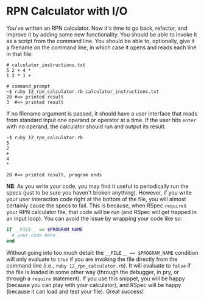 # RPN Calculator with I/O
You've written an RPN calculator. Now it's time to go back, refactor,
and improve it by adding some new functionality. You should be able to
invoke it as a script from the command line. You should be able to,
optionally, give it a filename on the command line, in which case it
opens and reads each line in that file:

```
# calculator_instructions.txt
5 2 + 4 *
1 2 * 1 +

# command prompt
~$ ruby 12_rpn_calculator.rb calculator_instructions.txt
28 #=> printed result
3  #=> printed result
```

If no filename argument is passed, it should have a user interface that
reads from standard input one operand or operator at a time. If the user
hits `enter` with no operand, the calculator should run and output its
result.

```
~$ ruby 12_rpn_calculator.rb
5
2
+
4
*

28 #=> printed result, program ends
```

**NB**: As you write your code, you may find it useful to periodically
run the specs (just to be sure you haven't broken anything). However, if
you write your user interaction code right at the bottom of the file,
you will almost certainly cause the specs to fail. This is because, when
RSpec `require`s your RPN calculator file, that code will be run (and
RSpec will get trapped in an input loop). You can avoid the issue by
wrapping your code like so:

```rb
if __FILE__ == $PROGRAM_NAME
  # your code here
end
```

Without going into too much detail: the `__FILE__ == $PROGRAM_NAME`
condition will only evaluate to `true` if you are invoking the file
directly from the command line (i.e., `ruby 12_rpn_calculator.rb`). It
will evaluate to `false` if the file is loaded in some other way
(through the debugger, in pry, or through a `require` statement). If you
use this snippet, you will be happy (because you can play with your
calculator), and RSpec will be happy (because it can load and test your
file). Great success!
